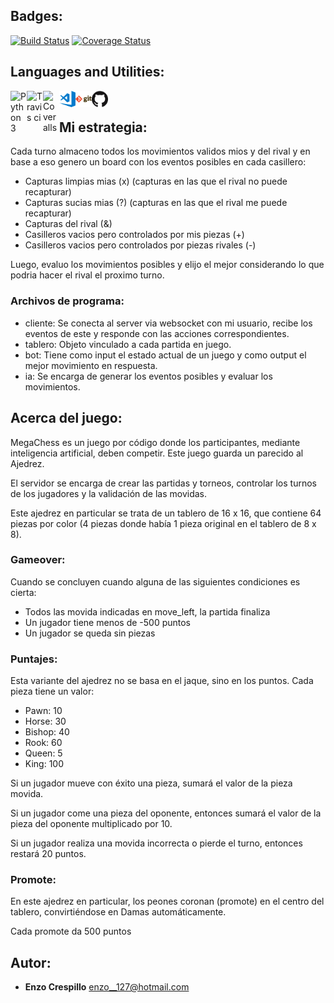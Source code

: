 ## Badges:
[![Build Status](https://travis-ci.com/Enzo127/MC-EB.svg?token=Nx3isxfu7pDpvqBeY9pq&branch=main)](https://travis-ci.com/Enzo127/MC-EB) [![Coverage Status](https://coveralls.io/repos/github/Enzo127/MC-EB/badge.svg?branch=main&service=github)](https://coveralls.io/github/Enzo127/MC-EB?branch=main)

## Languages and Utilities:
<img align="left" alt="Python 3" width="26px" src="https://user-images.githubusercontent.com/66569117/102001075-8a868a00-3ccc-11eb-8e1e-4b48be386518.png" />
<img align="left" alt="Travis ci" width="26px"src="https://user-images.githubusercontent.com/66569117/102001248-8eb3a700-3cce-11eb-9ced-d93d508b9395.png" />
<img align="left" alt="Coveralls" width="26px"src="https://user-images.githubusercontent.com/66569117/102001268-eeaa4d80-3cce-11eb-9c42-e8acdbe96141.png" />
<img align="left" alt="Visual Studio Code" width="26px" src="https://raw.githubusercontent.com/github/explore/80688e429a7d4ef2fca1e82350fe8e3517d3494d/topics/visual-studio-code/visual-studio-code.png" />
<img align="left" alt="Git" width="26px" src="https://raw.githubusercontent.com/github/explore/80688e429a7d4ef2fca1e82350fe8e3517d3494d/topics/git/git.png" />
<img align="left" alt="GitHub" width="26px" src="https://raw.githubusercontent.com/github/explore/78df643247d429f6cc873026c0622819ad797942/topics/github/github.png" /> 
<br />

## Mi estrategia:
Cada turno almaceno todos los movimientos validos mios y del rival y en base a eso genero un board con los eventos posibles en cada casillero:
 - Capturas limpias mias (x) (capturas en las que el rival no puede recapturar)
 - Capturas sucias mias (?) (capturas en las que el rival me puede recapturar) 
 - Capturas del rival (&)
 - Casilleros vacios pero controlados por mis piezas (+)
 - Casilleros vacios pero controlados por piezas rivales (-)

Luego, evaluo los movimientos posibles y elijo el mejor considerando lo que podria hacer el rival el proximo turno.

### Archivos de programa:
 - cliente: Se conecta al server via websocket con mi usuario, recibe los eventos de este y responde con las acciones correspondientes.
 - tablero: Objeto vinculado a cada partida en juego.
 - bot: Tiene como input el estado actual de un juego y como output el mejor movimiento en respuesta.
 - ia: Se encarga de generar los eventos posibles y evaluar los movimientos.

## Acerca del juego:
MegaChess es un juego por código donde los participantes, mediante inteligencia artificial, deben competir. Este juego guarda un parecido al Ajedrez. 

El servidor se encarga de crear las partidas y torneos, controlar los turnos de los jugadores y la validación de las movidas. 

Este ajedrez en particular se trata de un tablero de 16 x 16, que contiene 64 piezas por color (4 piezas donde había 1 pieza original en el tablero de 8 x 8).

### Gameover:
Cuando se concluyen cuando alguna de las siguientes condiciones es cierta:

 - Todos las movida indicadas en move_left, la partida finaliza  
 - Un jugador tiene menos de -500 puntos
 - Un jugador se queda sin piezas


### Puntajes:
Esta variante del ajedrez no se basa en el jaque, sino en los puntos. Cada pieza tiene un valor:

  - Pawn: 10
  - Horse: 30
  - Bishop: 40
  - Rook: 60
  - Queen: 5
  - King: 100


Si un jugador mueve con éxito una pieza, sumará el valor de la pieza movida.

Si un jugador come una pieza del oponente, entonces sumará el valor de la pieza del oponente multiplicado por 10.

Si un jugador realiza una movida incorrecta o pierde el turno, entonces restará 20 puntos.

### Promote:
En este ajedrez en particular, los peones coronan (promote) en el centro del tablero, convirtiéndose en Damas automáticamente.

Cada promote da 500 puntos

## Autor:
* **Enzo Crespillo**    [enzo__127@hotmail.com]()
